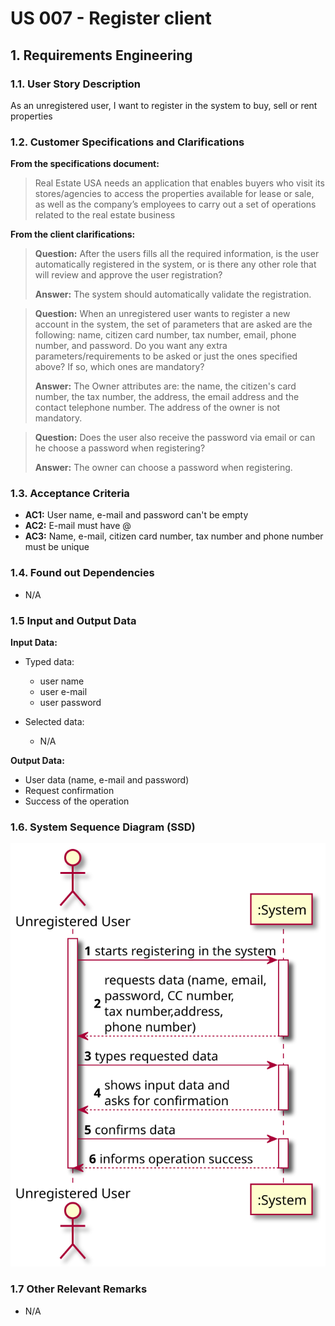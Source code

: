 # US 007 - Register client

## 1. Requirements Engineering


### 1.1. User Story Description


As an unregistered user, I want to register in the system to buy, sell or rent properties


### 1.2. Customer Specifications and Clarifications 


**From the specifications document:**

>Real Estate USA needs an application that enables buyers who visit its stores/agencies to access the
properties available for lease or sale, as well as the company’s employees to carry out a set of
operations related to the real estate business


**From the client clarifications:**

> **Question:** After the users fills all the required information, is the user automatically registered in the system, or is there any other role that will review and approve the user registration?
>  
> **Answer:** The system should automatically validate the registration.


> **Question:** When an unregistered user wants to register a new account in the system, the set of parameters that are asked are the following: name, citizen card number, tax number, email, phone number, and password. Do you want any extra parameters/requirements to be asked or just the ones specified above? If so, which ones are mandatory?
>  
> **Answer:** The Owner attributes are: the name, the citizen's card number, the tax number, the address, the email address and the contact telephone number. The address of the owner is not mandatory.

> **Question:** Does the user also receive the password via email or can he choose a password when registering?
>  
> **Answer:** The owner can choose a password when registering.


### 1.3. Acceptance Criteria


* **AC1:** User name, e-mail and password can't be empty
* **AC2:** E-mail must have @
* **AC3:** Name, e-mail, citizen card number, tax number and phone number must be unique


### 1.4. Found out Dependencies


* N/A


### 1.5 Input and Output Data


**Input Data:**

* Typed data:
	* user name
	* user e-mail
	* user password
	
	
* Selected data:
	* N/A


**Output Data:**

*  User data (name, e-mail and password)
*  Request confirmation
*  Success of the operation

### 1.6. System Sequence Diagram (SSD)


![System Sequence Diagram](svg/us007-system-sequence-diagram.svg)


### 1.7 Other Relevant Remarks

* N/A
